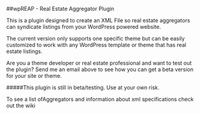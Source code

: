##wpREAP - Real Estate Aggregator Plugin            

This is a plugin designed to create an XML File so real estate aggregators can syndicate listings from your WordPress powered website.     

The current version only supports one specific theme but can be easily customized to work with any WordPress template or theme that has real estate listings.     

Are you a theme developer or real estate professional and want to test out the plugin? Send me an email above to see how you can get a beta version for your site or theme.    

#####This plugin is still in beta/testing. Use at your own risk.

To see a list ofAggregators and information about xml specifications check out the wiki 
